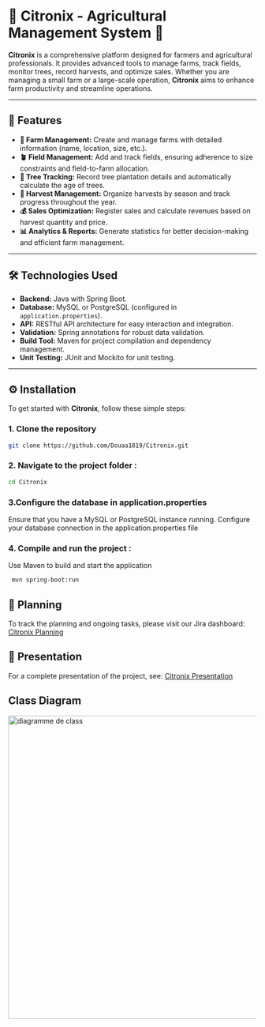 # 🍋 **Citronix** - Agricultural Management System 🌱

**Citronix** is a comprehensive platform designed for farmers and agricultural professionals. It provides advanced tools to manage farms, track fields, monitor trees, record harvests, and optimize sales. Whether you are managing a small farm or a large-scale operation, **Citronix** aims to enhance farm productivity and streamline operations.

---

## 🚀 **Features**

- **🌾 Farm Management:** Create and manage farms with detailed information (name, location, size, etc.).
- **🪴 Field Management:** Add and track fields, ensuring adherence to size constraints and field-to-farm allocation.
- **🌳 Tree Tracking:** Record tree plantation details and automatically calculate the age of trees. 
- **🌟 Harvest Management:** Organize harvests by season and track progress throughout the year.
- **💰 Sales Optimization:** Register sales and calculate revenues based on harvest quantity and price.
- **📊 Analytics & Reports:** Generate statistics for better decision-making and efficient farm management.

---

## 🛠️ **Technologies Used**

- **Backend:** Java with Spring Boot.
- **Database:** MySQL or PostgreSQL (configured in `application.properties`).
- **API:** RESTful API architecture for easy interaction and integration.
- **Validation:** Spring annotations for robust data validation.
- **Build Tool:** Maven for project compilation and dependency management.
- **Unit Testing:** JUnit and Mockito for unit testing.

---

## ⚙️ **Installation**

To get started with **Citronix**, follow these simple steps:

### 1. Clone the repository

```bash
git clone https://github.com/Douaa1819/Citronix.git
```


### 2. Navigate to the project folder :  
   ```bash
   cd Citronix
```

###  3.Configure the database in application.properties

Ensure that you have a MySQL or PostgreSQL instance running. Configure your database connection in the application.properties file

### 4. Compile and run the project :
Use Maven to build and start the application
```bash
 mvn spring-boot:run
 ```

## 📅 ​​Planning
To track the planning and ongoing tasks, please visit our Jira dashboard: [Citronix Planning](https://douaa123.atlassian.net/jira/software/c/projects/CIT/boards/14/backlog)

## 🎤 Presentation
For a complete presentation of the project, see: [Citronix Presentation](https://www.canva.com/design/DAGUNfTqxDU/VvG_1ONTO8RF9ChLAAf9Bg/edit)

## Class Diagram

<img width="614" alt="diagramme de class" src="https://github.com/user-attachments/assets/cd4e51e2-5855-4178-9606-b3f2565a898b">
